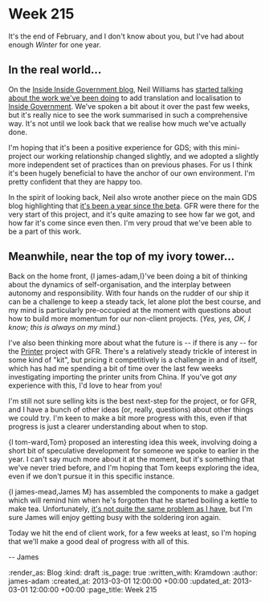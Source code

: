 Week 215
========

It's the end of February, and I don't know about you, but I've had about enough *Winter* for one year.


In the real world...
------

On the [Inside Inside Government blog][], Neil Williams has [started talking about the work we've been doing][iig-blog] to add translation and localisation to [Inside Government]. We've spoken a bit about it over the past few weeks, but it's really nice to see the work summarised in such a comprehensive way. It's not until we look back that we realise how much we've actually done.

I'm hoping that it's been a positive experience for GDS; with this mini-project our working relationship changed slightly, and we adopted a slightly more independent set of practices than on previous phases. For us I think it's been hugely beneficial to have the anchor of our own environment. I'm pretty confident that they are happy too.

In the spirit of looking back, Neil also wrote another piece on the main GDS blog highlighting that [it's been a year since the beta][gds-blog]. GFR were there for the very start of this project, and it's quite amazing to see how far we got, and how far it's come since even then. I'm very proud that we've been able to be a part of this work.


Meanwhile, near the top of my ivory tower...
------

Back on the home front, {l james-adam,I}'ve been doing a bit of thinking about the dynamics of self-organisation, and the interplay between autonomy and responsibility. With four hands on the rudder of our ship it can be a challenge to keep a steady tack, let alone plot the best course, and my mind is particularly pre-occupied at the moment with questions about how to build more momentum for our non-client projects. (*Yes, yes, OK, I know; this is always on my mind.*)

I've also been thinking more about what the future is -- if there is any -- for the [Printer][] project with GFR. There's a relatively steady trickle of interest in some kind of "kit", but pricing it competitively is a challenge in and of itself, which has had me spending a bit of time over the last few weeks investigating importing the printer units from China. If you've got *any* experience with this, I'd love to hear from you!

I'm still not sure selling kits is the best next-step for the project, or for GFR, and I have a bunch of other ideas (or, really, questions) about other things we could try. I'm keen to make a bit more progress with this, even if that progress is just a clearer understanding about when to stop.

{l tom-ward,Tom} proposed an interesting idea this week, involving doing a short bit of speculative development for someone we spoke to earlier in the year. I can't say much more about it at the moment, but it's something that we've never tried before, and I'm hoping that Tom keeps exploring the idea, even if we don't pursue it in this specific instance.

{l james-mead,James M} has assembled the components to make a gadget which will remind him when he's forgotten that he started boiling a kettle to make tea. Unfortunately, [it's not quite the same problem as I have][teabags], but I'm sure James will enjoy getting busy with the soldering iron again.

Today we hit the end of client work, for a few weeks at least, so I'm hoping that we'll make a good deal of progress with all of this.

-- James


[Inside Inside Government blog]: http://inside-inside-gov.tumblr.com/
[iig-blog]: http://inside-inside-gov.tumblr.com/post/44215691162/worldwide
[Inside Government]: /inside-government
[gds-blog]: http://digital.cabinetoffice.gov.uk/2013/02/28/marking-one-year-since-the-inside-government-beta/
[Printer]: /printer
[teabags]: https://twitter.com/lazyatom/status/295895415813988353

:render_as: Blog
:kind: draft
:is_page: true
:written_with: Kramdown
:author: james-adam
:created_at: 2013-03-01 12:00:00 +00:00
:updated_at: 2013-03-01 12:00:00 +00:00
:page_title: Week 215
